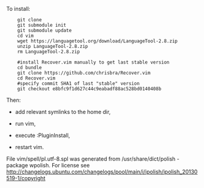 To install:

        git clone
        git submodule init
        git submodule update
        cd vim
        wget https://languagetool.org/download/LanguageTool-2.8.zip
        unzip LanguageTool-2.8.zip
        rm LanguageTool-2.8.zip

        #install Recover.vim manually to get last stable version
        cd bundle
        git clone https://github.com/chrisbra/Recover.vim
        cd Recover.vim
        #specify commit SHA1 of last "stable" version
        git checkout e8bfc9f1d627c44c9eabadf88ac528bd0140408b

Then:

- add relevant symlinks to the home dir,

- run vim,

- execute :PluginInstall,

- restart vim.
        


File vim/spell/pl.utf-8.spl was generated from /usr/share/dict/polish - package
wpolish. For license see
http://changelogs.ubuntu.com/changelogs/pool/main/i/ipolish/ipolish_20130519-1/copyright


